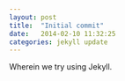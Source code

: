 ```yaml
---
layout: post
title:  "Initial commit"
date:   2014-02-10 11:32:25
categories: jekyll update
---
```


Wherein we try using Jekyll.
